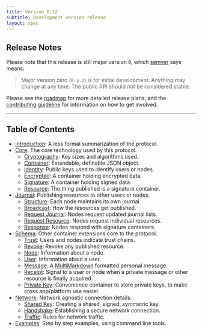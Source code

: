 ```yaml
---
title: Version 0.12
subtitle: Development version release
layout: spec
---
```


## Release Notes

Please note that this release is still major version `0`, which [semver][semver]
says means:

> Major version zero (`0.y.z`) is for initial development. Anything may change
> at any time. The public API should not be considered stable.

Please see the [roadmap](/roadmap) for more detailed release plans, and the
[contributing guideline](https://github.com/sdmp/sdmp.github.io/blob/master/CONTRIBUTING.md)
for information on how to get involved.

---

## Table of Contents

* [Introduction](./introduction): A less formal summarization of the protocol.
* [Core](./core): The core technology used by this protocol.
	- [Cryptography](./core/cryptography): Key sizes and algorithms used.
	- [Container](./core/container): Extendable, definable JSON object.
	- [Identity](./core/identity): Public keys used to identify users or nodes.
	- [Encrypted](./core/container): A container holding encrypted data.
	- [Signature](./core/signature): A container holding signed data.
	- [Resource](./core/resource): The thing published is a signature container.
* [Journal](./journal): Publishing resources to other users or nodes.
	- [Structure](./journal/structure): Each node maintains its own journal.
	- [Broadcast](./journal/broadcast): How the resources get published.
	- [Request Journal](./journal/request_journal): Nodes request updated journal lists.
	- [Request Resource](./journal/request_resource): Nodes request individual resources.
	- [Response](./journal/response): Nodes respond with signature containers.
* [Schema](./schema): Other container extensions core to the protocol.
	- [Trust](./schema/trust): Users and nodes indicate trust chains.
	- [Revoke](./schema/revoke): Revoke any published resource.
	- [Node](./schema/node): Information about a node.
	- [User](./schema/user): Information about a user.
	- [Message](./schema/message): A [MultiMarkdown][multimark] formatted personal message.
	- [Receipt](./schema/receipt): Signal to a user or node when a private message
		or other resource is finally acquired.
	- [Private Key](./schema/private_key): Convenience container to store private
		keys, to make cross app/platform use easier.
* [Network](./network): Network agnostic connection details.
	- [Shared Key](./network/shared_key): Creating a shared, signed, symmetric key.
	- [Handshake](./network/handshake): Establishing a secure network connection.
	- [Traffic](./network/traffic): Rules for network traffic.
* [Examples](./example): Step by step examples, using command line tools.


[semver]: http://semver.org/
[multimark]: https://en.wikipedia.org/wiki/MultiMarkdown

